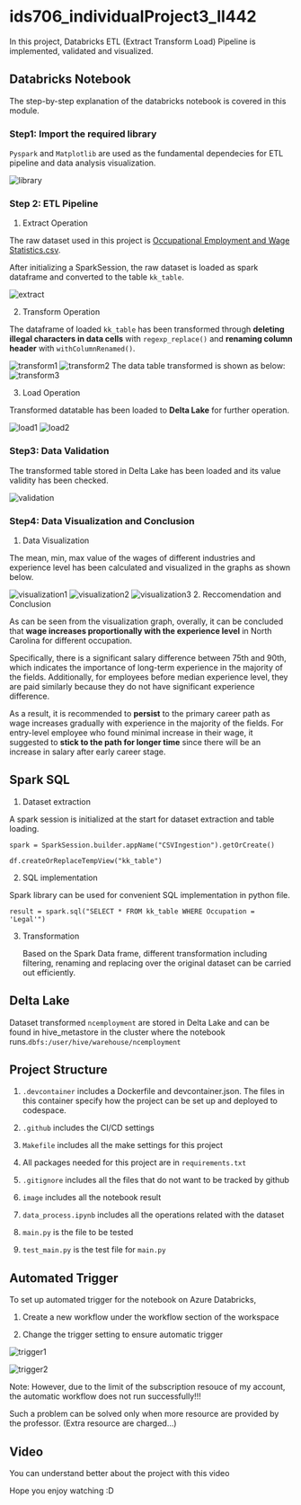 # ids706_individualProject3_ll442

In this project, Databricks ETL (Extract Transform Load) Pipeline is implemented, validated and visualized.

## Databricks Notebook
The step-by-step explanation of the databricks notebook is covered in this module.

### Step1: Import the required library
`Pyspark` and `Matplotlib` are used as the fundamental dependecies for ETL pipeline and data analysis visualization. 

![library](./image/library.png)

### Step 2: ETL Pipeline
1. Extract Operation

  The raw dataset used in this project is [Occupational Employment and Wage Statistics.csv](https://raw.githubusercontent.com/nogibjj/ids706_project9_ll442/4912522c139e982753fcd51a5226ad58ab5c3195/OccupationalEmploymentandWageStatistics.csv).

  After initializing a SparkSession, the raw dataset is loaded as spark dataframe and converted to the table `kk_table`.

![extract](./image/extract.png)

2. Transform Operation

  The dataframe of loaded `kk_table` has been transformed through **deleting illegal characters in data cells** with `regexp_replace()` and **renaming column header** with `withColumnRenamed()`.

![transform1](./image/transform1.png)
![transform2](./image/transform2.png)
The data table transformed is shown as below:
![transform3](./image/transform3.png)

3. Load Operation

  Transformed datatable has been loaded to **Delta Lake** for further operation.

![load1](./image/load1.png)
![load2](./image/load2.png)

### Step3: Data Validation
The transformed table stored in Delta Lake has been loaded and its value validity has been checked.

![validation](./image/validation.png)

### Step4: Data Visualization and Conclusion
1. Data Visualization

  The mean, min, max value of the wages of different industries and experience level has been calculated and visualized in the graphs as shown below.

![visualization1](./image/visualization1.png)
![visualization2](./image/visualization2.png)
![visualization3](./image/visualization3.png)
2. Reccomendation and Conclusion

  As can be seen from the visualization graph, overally, it can be concluded that **wage increases proportionally with the experience level** in North Carolina for different occupation. 

  Specifically, there is a significant salary difference between 75th and 90th, which indicates the importance of long-term experience in the majority of the fields. Additionally, for employees before median experience level, they are paid similarly because they do not have significant experience difference.

  As a result, it is recommended to **persist** to the primary career path as wage increases gradually with experience in the majority of the fields. For entry-level employee who found minimal increase in their wage, it suggested to **stick to the path for longer time** since there will be an increase in salary after early career stage.  

## Spark SQL
1. Dataset extraction

  A spark session is initialized at the start for dataset extraction and table loading.

  `spark = SparkSession.builder.appName("CSVIngestion").getOrCreate()`

  `df.createOrReplaceTempView("kk_table")`

2. SQL implementation

  Spark library can be used for convenient SQL implementation in python file.

  `result = spark.sql("SELECT * FROM kk_table WHERE Occupation = 'Legal'")`

3. Transformation

   Based on the Spark Data frame, different transformation including filtering, renaming and replacing over the original dataset can be carried out efficiently.

## Delta Lake
Dataset transformed `ncemployment` are stored in Delta Lake and can be found in hive_metastore in the cluster where the notebook runs.`dbfs:/user/hive/warehouse/ncemployment`

## Project Structure
1. `.devcontainer` includes a Dockerfile and devcontainer.json. The files in this container specify how the project can be set up and deployed to codespace.

2. `.github` includes the CI/CD settings

3. `Makefile` includes all the make settings for this project

4. All packages needed for this project are in `requirements.txt`

5. `.gitignore` includes all the files that do not want to be tracked by github

6. `image` includes all the notebook result

7. `data_process.ipynb` includes all the operations related with the dataset

8. `main.py` is the file to be tested

9. `test_main.py` is the test file for `main.py`

## Automated Trigger 
To set up automated trigger for the notebook on Azure Databricks, 

1. Create a new workflow under the workflow section of the workspace

2. Change the trigger setting to ensure automatic trigger

![trigger1](./image/trigger1.png)

![trigger2](./image/trigger2.png)

Note: However, due to the limit of the subscription resouce of my account, the automatic workflow does not run successfully!!!

Such a problem can be solved only when more resource are provided by the professor.
(Extra resource are charged...)


## Video
You can understand better about the project with this video

Hope you enjoy watching :D



